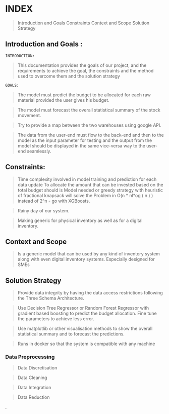 # INDEX

> Introduction and Goals
> Constraints
> Context and Scope
> Solution Strategy


## Introduction and Goals :

	INTRODUCTION:
> This documentation provides the goals of our project, and the requirements to achieve the goal, the constraints and the method used to overcome them and the solution strategy

	GOALS:
>The model must predict the budget to be allocated for each raw material provided the user gives his budget.

>The model must forecast the overall statistical summary of the stock movement.

>Try to provide a map between the two warehouses using google API.

>The data from the user-end must flow to the back-end and then to the model as the input parameter for testing and the output from the model should be displayed in the same vice-versa way to the user-end seamlessly.



## Constraints:
> Time complexity involved in model training and prediction for each data update To allocate the amount that can be invested based on the total budget should is Model needed or greedy strategy with heuristic of fractional knapsack will solve the Problem in O(n * nl*og ( n )  ) instead of 2^n - go with XGBoosts.

> Rainy day of our system.

> Making generic for physical inventory as well as for a digital inventory.






## Context and Scope

> Is a generic model that can be used by any kind of inventory system along with even digital inventory systems.
> Especially designed for SMEs



## Solution Strategy
> Provide data integrity by having the data access restrictions following the Three Schema Architecture.

> Use Decision Tree Regressor or Random Forest Regressor with gradient based boosting to predict the budget allocation. Fine tune the parameters to achieve less error.

> Use matplotlib or other visualisation methods to show the overall statistical summary and to forecast the predictions.

> Runs in docker so that the system is compatible with any machine

### Data Preprocessing
> Data Discretisation

> Data Cleaning

> Data Integration

> Data Reduction


.




